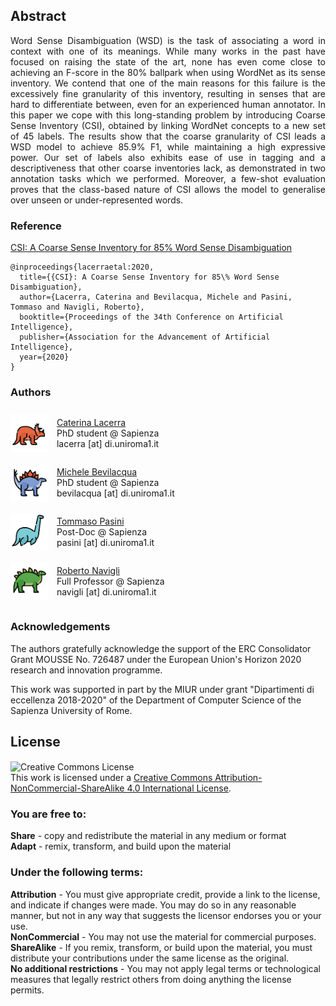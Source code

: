 <style>
.btn {
  float: left;
  background-color: transparent;
  border: none;
}
  img {
  display: inline-block;
  margin-right: 10px;
  vertical-align: middle;
}

.content-holder {
  display: inline-block;
  vertical-align: middle;
}
</style>

<h2>Abstract</h2>
<p style="text-align: justify;">Word Sense Disambiguation (WSD) is the task of associating a word in context with one of its meanings. While many works in the past have focused on raising the state of the art, none has even come close to achieving an F-score in the 80% ballpark when using WordNet as its sense inventory. We contend that one of the main reasons for this failure is the excessively fine granularity of this inventory, resulting in senses that are hard to differentiate between, even for an experienced human annotator. In this paper we cope with this long-standing problem by introducing Coarse Sense Inventory (CSI), obtained by linking WordNet concepts to a new set of 45 labels. The results show that the coarse granularity of CSI leads a WSD model to achieve 85.9% F1, while maintaining a high expressive power. Our set of labels also exhibits ease of use in tagging and a descriptiveness that other coarse inventories lack, as demonstrated in two annotation tasks which we performed. Moreover, a few-shot evaluation proves that the class-based nature of CSI allows the model to generalise over unseen or under-represented words.</p>
  
<h3 style="vertical-align:middle;"> Reference </h3>
  
  <a href="https://pasinit.github.io/papers/lacerra_etal_aaai2020.pdf" download target='_blank'>CSI: A Coarse Sense Inventory for 85% Word Sense Disambiguation</a>
```
@inproceedings{lacerraetal:2020,
  title={{CSI}: A Coarse Sense Inventory for 85\% Word Sense Disambiguation},
  author={Lacerra, Caterina and Bevilacqua, Michele and Pasini, Tommaso and Navigli, Roberto},
  booktitle={Proceedings of the 34th Conference on Artificial Intelligence},
  publisher={Association for the Advancement of Artificial Intelligence},
  year={2020}
}
```

<h3>Authors</h3>

<div>
  
<img class="img" src="https://raw.githubusercontent.com/SapienzaNLP/csi/master/docs/_images/dino4.jpg" width="60px" >
<p class="content-holder">
  <a href="https://caterinalacerra.github.io/" target='_blank'>Caterina Lacerra</a><br/>
  PhD student @ Sapienza<br/>
lacerra [at] di.uniroma1.it</p>
</div>

<div>
<img class="img" src="https://raw.githubusercontent.com/SapienzaNLP/csi/master/docs/_images/dino2.jpg" width="60px">
<p class="content-holder">
  <a href="https://mbevila.github.io/" target='_blank'>Michele Bevilacqua</a><br/>
  PhD student @ Sapienza<br/>
  bevilacqua [at] di.uniroma1.it
</p>
</div>

<div>
<img class="img" src="https://raw.githubusercontent.com/SapienzaNLP/csi/master/docs/_images/dino3.jpg" width="60px">
<p class="content-holder">
  <a href="https://pasinit.github.io/" target='_blank'>Tommaso Pasini</a><br/>
  Post-Doc @ Sapienza<br/>
  pasini [at] di.uniroma1.it
</p>
</div>

<div>
<img class="img" src="https://raw.githubusercontent.com/SapienzaNLP/csi/master/docs/_images/dino1.jpg" width="60px">
<p class="content-holder">
  <a href="http://www.users.di.uniroma1.it/~navigli/" target='_blank'>Roberto Navigli</a><br/>
  Full Professor @ Sapienza<br/>
  navigli [at] di.uniroma1.it
</p>
</div>

### Acknowledgements
The authors gratefully acknowledge the support of the ERC Consolidator Grant MOUSSE No. 726487 under the European Union's Horizon 2020 research and innovation programme.

This work was supported in part by the MIUR under grant "Dipartimenti di eccellenza 2018-2020" of the Department of Computer Science of the Sapienza University of Rome.

## License
<a rel="license" href="http://creativecommons.org/licenses/by-nc-sa/4.0/"><img alt="Creative Commons License" style="border-width:0" src="https://i.creativecommons.org/l/by-nc-sa/4.0/88x31.png" /></a><br />This work is licensed under a <a rel="license" href="http://creativecommons.org/licenses/by-nc-sa/4.0/">Creative Commons Attribution-NonCommercial-ShareAlike 4.0 International License</a>.
### You are free to:
**Share** - copy and redistribute the material in any medium or format<br/>
**Adapt** - remix, transform, and build upon the material<br/>

### Under the following terms:
**Attribution** - You must give appropriate credit, provide a link to the license, and indicate if changes were made. You may do so in any reasonable manner, but not in any way that suggests the licensor endorses you or your use.<br/>
**NonCommercial** - You may not use the material for commercial purposes.<br/>
**ShareAlike** - If you remix, transform, or build upon the material, you must distribute your contributions under the same license as the original.<br/>
**No additional restrictions** - You may not apply legal terms or technological measures that legally restrict others from doing anything the license permits.
